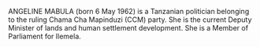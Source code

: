 ANGELINE MABULA (born 6 May 1962) is a Tanzanian politician belonging to the ruling Chama Cha Mapinduzi (CCM) party. She is the current Deputy Minister of lands and human settlement development. She is a Member of Parliament for Ilemela.
